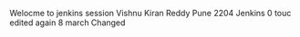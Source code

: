 Welocme to jenkins session Vishnu Kiran Reddy
Pune
2204
Jenkins
0 touc
edited again 8 march
Changed
